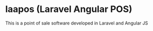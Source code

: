 # laapos (Laravel Angular POS)
This is a point of sale software developed in Laravel and Angular JS
